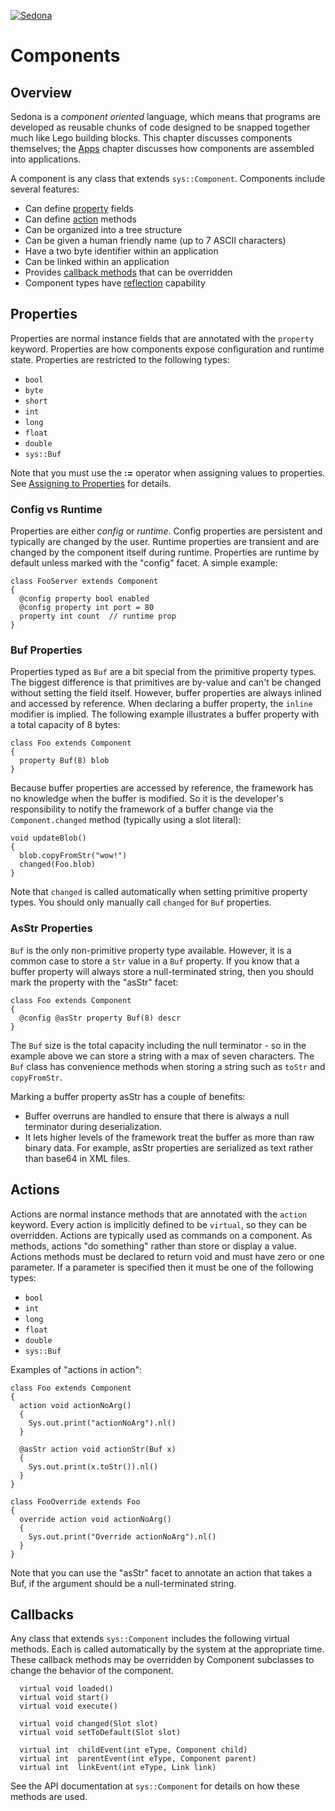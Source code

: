 
<!--
[//]: # (Copyright &#169; 2007 Tridium, Inc
  Licensed under the Academic Free License version 3.0

  History:
    12 Sep 07  Brian Frank  Creation
) -->
[![Sedona](../logo.png)](/)
# Components

## Overview

Sedona is a *component oriented* language, which means that programs are
developed as reusable chunks of code designed to be snapped together
much like Lego building blocks. This chapter discusses components
themselves; the [Apps](/apps/apps) chapter discusses how components are
assembled into applications.

A component is any class that extends `sys::Component`. Components
include several features:

-   Can define [property](#properties) fields
-   Can define [action](#actions) methods
-   Can be organized into a tree structure
-   Can be given a human friendly name (up to 7 ASCII characters)
-   Have a two byte identifier within an application
-   Can be linked within an application
-   Provides [callback methods](#callbacks) that can be overridden
-   Component types have [reflection](/language/reflection) capability

## Properties

Properties are normal instance fields that are annotated with the
`property` keyword. Properties are how components expose configuration
and runtime state. Properties are restricted to the following types:

-   `bool`
-   `byte`
-   `short`
-   `int`
-   `long`
-   `float`
-   `double`
-   `sys::Buf`

Note that you must use the **:=** operator when assigning values to
properties. See [Assigning to Properties](/language/expr#assigning-to-properties) for details.

### Config vs Runtime

Properties are either *config* or *runtime*. Config properties are
persistent and typically are changed by the user. Runtime properties are
transient and are changed by the component itself during runtime.
Properties are runtime by default unless marked with the "config"
facet. A simple example:

    class FooServer extends Component
    {
      @config property bool enabled
      @config property int port = 80
      property int count  // runtime prop
    }

### Buf Properties

Properties typed as `Buf` are a bit special from the primitive property
types. The biggest difference is that primitives are by-value and can't
be changed without setting the field itself. However, buffer properties
are always inlined and accessed by reference. When declaring a buffer
property, the `inline` modifier is implied. The following example
illustrates a buffer property with a total capacity of 8 bytes:

    class Foo extends Component
    {
      property Buf(8) blob
    }

Because buffer properties are accessed by reference, the framework has
no knowledge when the buffer is modified. So it is the developer's
responsibility to notify the framework of a buffer change via the
`Component.changed` method (typically using a slot literal):

    void updateBlob()
    {
      blob.copyFromStr("wow!")
      changed(Foo.blob)
    }

Note that `changed` is called automatically when setting primitive
property types. You should only manually call `changed` for `Buf`
properties.

### AsStr Properties

`Buf` is the only non-primitive property type available. However, it is
a common case to store a `Str` value in a `Buf` property. If you know
that a buffer property will always store a null-terminated string, then
you should mark the property with the "asStr" facet:

    class Foo extends Component
    {
      @config @asStr property Buf(8) descr
    }

The `Buf` size is the total capacity including the null terminator - so
in the example above we can store a string with a max of seven
characters. The `Buf` class has convenience methods when storing a
string such as `toStr` and `copyFromStr`.

Marking a buffer property asStr has a couple of benefits:

-   Buffer overruns are handled to ensure that there is always a null
    terminator during deserialization.
-   It lets higher levels of the framework treat the buffer as more than
    raw binary data. For example, asStr properties are serialized as
    text rather than base64 in XML files.

## Actions

Actions are normal instance methods that are annotated with the `action`
keyword. Every action is implicitly defined to be `virtual`, so they can
be overridden. Actions are typically used as commands on a component. As
methods, actions "do something" rather than store or display a value.
Actions methods must be declared to return void and must have zero or
one parameter. If a parameter is specified then it must be one of the
following types:

-   `bool`
-   `int`
-   `long`
-   `float`
-   `double`
-   `sys::Buf`

Examples of "actions in action":

    class Foo extends Component
    {
      action void actionNoArg()
      {
        Sys.out.print("actionNoArg").nl()
      }

      @asStr action void actionStr(Buf x)
      {
        Sys.out.print(x.toStr()).nl()
      }
    }

    class FooOverride extends Foo
    {
      override action void actionNoArg()
      {
        Sys.out.print("Override actionNoArg").nl()
      }
    }

Note that you can use the "asStr" facet to annotate an action that
takes a Buf, if the argument should be a null-terminated string.

## Callbacks

Any class that extends `sys::Component` includes the following virtual
methods. Each is called automatically by the system at the appropriate
time. These callback methods may be overridden by Component subclasses
to change the behavior of the component.

      virtual void loaded()
      virtual void start()
      virtual void execute()

      virtual void changed(Slot slot)
      virtual void setToDefault(Slot slot)

      virtual int  childEvent(int eType, Component child)
      virtual int  parentEvent(int eType, Component parent)
      virtual int  linkEvent(int eType, Link link)

See the API documentation at `sys::Component` for details on how these
methods are used.
